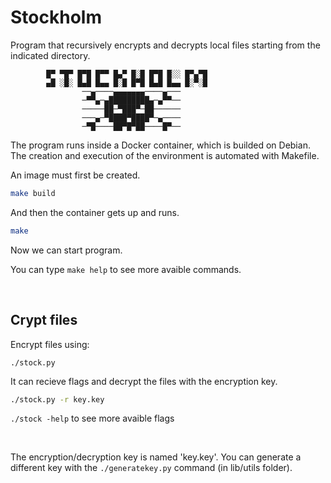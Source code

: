 # Stockholm

Program that recursively encrypts and decrypts local files starting from the indicated directory.

````
        █▀ ▀█▀ █▀█ █▀▀ █▄▀ █░█ █▀█ █░░ █▀▄▀█
        ▄█ ░█░ █▄█ █▄▄ █░█ █▀█ █▄█ █▄▄ █░▀░█
                ──▄────▄▄▄▄▄▄▄────▄───
                ─▀▀▄─▄█████████▄─▄▀▀──
                ─────██─▀███▀─██──────
                ───▄─▀████▀████▀─▄────
                ─▀█────██▀█▀██────█▀──  
````

The program runs inside a Docker container, which is builded on Debian. The creation and execution of the environment is automated with Makefile.

An image must first be created.

````bash
make build
````
And then the container gets up and runs.

````bash
make
````
Now we can start program.

You can type `make help` to see more avaible commands.

<br>

## Crypt files

Encrypt files using:

````
./stock.py
````
It can recieve flags and decrypt the files with the encryption key.

````bash
./stock.py -r key.key
````

`./stock -help` to see more avaible flags

<br>

The encryption/decryption key is named 'key.key'. You can generate a different key with the `./generatekey.py` command (in lib/utils folder).